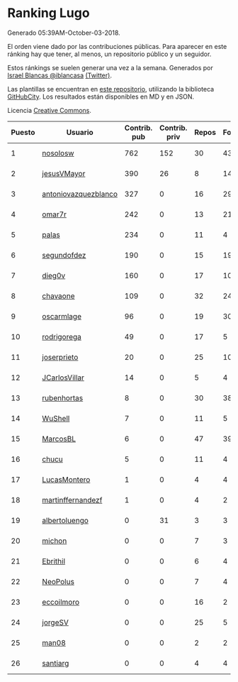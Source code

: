 # Ranking Lugo

Generado 05:39AM-October-03-2018.

El orden viene dado por las contribuciones públicas. Para aparecer en este ránking hay que tener, al menos, un repositorio público y un seguidor.

Estos ránkings se suelen generar una vez a la semana. Generados por [Israel Blancas @iblancasa](https://github.com/iblancasa/) [(Twitter)](https://twitter.com/iblancasa).

Las plantillas se encuentran en [este repositorio](https://github.com/iblancasa/GH-Spanish-Ranking), utilizando la biblioteca [GitHubCity](https://github.com/iblancasa/GitHubCity). Los resultados están disponibles en MD y en JSON.

Licencia [Creative Commons](https://creativecommons.org/licenses/by/4.0/).

| Puesto   |  Usuario  | Contrib. pub | Contrib. priv |Repos| Followers | Desde |  Avatar  |
|----------|-----------|--------------|---------------|-----|-----------|-------|----------|
|1|[nosolosw](https://github.com/nosolosw)|762|152|30|43|2011-01-25|![nosolosw]()|
|2|[jesusVMayor](https://github.com/jesusVMayor)|390|26|8|14|2013-09-05|![jesusVMayor]()|
|3|[antoniovazquezblanco](https://github.com/antoniovazquezblanco)|327|0|16|29|2010-06-13|![antoniovazquezblanco]()|
|4|[omar7r](https://github.com/omar7r)|242|0|13|21|2011-02-25|![omar7r]()|
|5|[palas](https://github.com/palas)|234|0|11|4|2011-02-25|![palas]()|
|6|[segundofdez](https://github.com/segundofdez)|190|0|15|19|2011-06-25|![segundofdez]()|
|7|[dieg0v](https://github.com/dieg0v)|160|0|17|10|2011-06-23|![dieg0v]()|
|8|[chavaone](https://github.com/chavaone)|109|0|32|24|2011-07-28|![chavaone]()|
|9|[oscarmlage](https://github.com/oscarmlage)|96|0|19|30|2009-06-24|![oscarmlage]()|
|10|[rodrigorega](https://github.com/rodrigorega)|49|0|17|5|2013-01-31|![rodrigorega]()|
|11|[joserprieto](https://github.com/joserprieto)|20|0|25|10|2011-10-21|![joserprieto]()|
|12|[JCarlosVillar](https://github.com/JCarlosVillar)|14|0|5|4|2016-04-26|![JCarlosVillar]()|
|13|[rubenhortas](https://github.com/rubenhortas)|8|0|30|38|2013-09-02|![rubenhortas]()|
|14|[WuShell](https://github.com/WuShell)|7|0|11|5|2011-06-25|![WuShell]()|
|15|[MarcosBL](https://github.com/MarcosBL)|6|0|47|39|2010-09-06|![MarcosBL]()|
|16|[chucu](https://github.com/chucu)|5|0|11|4|2012-11-15|![chucu]()|
|17|[LucasMontero](https://github.com/LucasMontero)|1|0|4|4|2014-05-29|![LucasMontero]()|
|18|[martinffernandezf](https://github.com/martinffernandezf)|1|0|4|2|2016-02-08|![martinffernandezf]()|
|19|[albertoluengo](https://github.com/albertoluengo)|0|31|3|3|2012-08-30|![albertoluengo]()|
|20|[michon](https://github.com/michon)|0|0|7|3|2009-04-06|![michon]()|
|21|[Ebrithil](https://github.com/Ebrithil)|0|0|6|4|2008-12-20|![Ebrithil]()|
|22|[NeoPolus](https://github.com/NeoPolus)|0|0|7|4|2012-02-04|![NeoPolus]()|
|23|[eccoilmoro](https://github.com/eccoilmoro)|0|0|16|2|2013-01-28|![eccoilmoro]()|
|24|[jorgeSV](https://github.com/jorgeSV)|0|0|25|5|2013-04-18|![jorgeSV]()|
|25|[man08](https://github.com/man08)|0|0|2|2|2015-07-07|![man08]()|
|26|[santiarg](https://github.com/santiarg)|0|0|4|4|2014-05-16|![santiarg]()|
